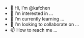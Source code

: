 - 👋 Hi, I’m @kafchen
- 👀 I’m interested in ...
- 🌱 I’m currently learning ...
- 💞️ I’m looking to collaborate on ...
- 📫 How to reach me ...

<!---
kafchen/kafchen is a ✨ special ✨ repository because its `README.md` (this file) appears on your GitHub profile.
You can click the Preview link to take a look at your changes.
--->
